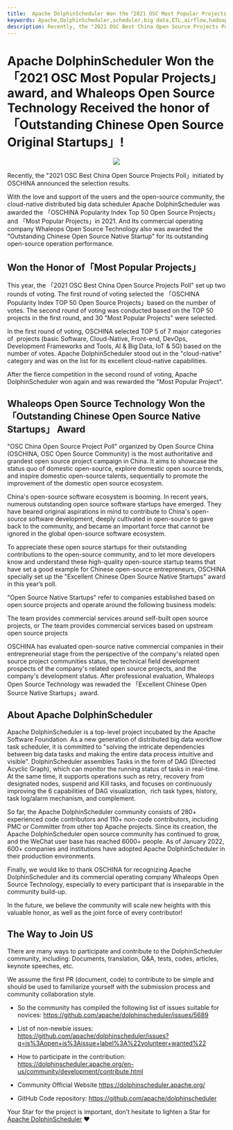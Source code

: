 ```yaml
---
title:  Apache DolphinScheduler Won the「2021 OSC Most Popular Projects」award, and Whaleops Open Source Technology Received the honor of「Outstanding Chinese Open Source Original Startups」!
keywords: Apache,DolphinScheduler,scheduler,big data,ETL,airflow,hadoop,orchestration,dataops,2021
description: Recently, the "2021 OSC Best China Open Source Projects Poll」initiated by OSCHINA announced the selection results.
---
```


# Apache DolphinScheduler Won the「2021 OSC Most Popular Projects」award, and Whaleops Open Source Technology Received the honor of「Outstanding Chinese Open Source Original Startups」!

<div align=center>
<img src="https://s1.imgpp.com/2022/01/07/_1ca0eca926145ffc5f05f15b6b612a2b_64635.jpg"/>
</div>

Recently, the "2021 OSC Best China Open Source Projects Poll」initiated by OSCHINA announced the selection results.

With the love and support of the users and the open-source community, the cloud-native distributed big data scheduler Apache DolphinScheduler was awarded the 「OSCHINA Popularity Index Top 50 Open Source Projects」and 「Most Popular Projects」in 2021. And Its commercial operating company Whaleops Open Source Technology also was awarded the "Outstanding Chinese Open Source Native Startup" for its outstanding open-source operation performance.

## Won the Honor of「Most Popular Projects」

This year, the 「2021 OSC Best China Open Source Projects Poll" set up two rounds of voting. The first round of voting selected the 「OSCHINA Popularity Index TOP 50 Open Source Projects」based on the number of votes. The second round of voting was conducted based on the TOP 50 projects in the first round, and 30 "Most Popular Projects" were selected.

In the first round of voting, OSCHINA selected TOP 5 of 7 major categories of  projects (basic Software, Cloud-Native, Front-end, DevOps, Development Frameworks and Tools, AI & Big Data, IoT & 5G) based on the number of votes. Apache DolphinScheduler stood out in the "cloud-native" category and was on the list for its excellent cloud-native capabilities.

After the fierce competition in the second round of voting, Apache DolphinScheduler won again and was rewarded the "Most Popular Project".

## Whaleops Open Source Technology Won the 「Outstanding Chinese Open Source Native Startups」 Award

"OSC China Open Source Project Poll" organized by Open Source China (OSCHINA, OSC Open Source Community) is the most authoritative and grandest open source project campaign in China. It aims to showcase the status quo of domestic open-source, explore domestic open source trends, and inspire domestic open-source talents, sequentially to promote the improvement of the domestic open source ecosystem.

China's open-source software ecosystem is booming. In recent years, numerous outstanding open source software startups have emerged. They have beared original aspirations in mind to contribute to China's open-source software development, deeply cultivated in open-source to gave back to the community, and became an important force that cannot be ignored in the global open-source software ecosystem.

To appreciate these open source startups for their outstanding contributions to the open-source community, and to let more developers know and understand these high-quality open-source startup teams that have set a good example for Chinese open-source entrepreneurs, OSCHINA specially set up the "Excellent Chinese Open Source Native Startups" award in this year’s poll.

"Open Source Native Startups" refer to companies established based on open source projects and operate around the following business models:

The team provides commercial services around self-built open source projects, or
The team provides commercial services based on upstream open source projects

OSCHINA has evaluated open-source native commercial companies in their entrepreneurial stage from the perspective of the company's related open source project communities status, the technical field development prospects of the company's related open source projects, and the company's development status. After professional evaluation, Whaleops Open Source Technology was rewaded the 「Excellent Chinese Open Source Native Startups」award.


## About Apache DolphinScheduler


Apache DolphinScheduler is a top-level project incubated by the Apache Software Foundation. As a new generation of distributed big data workflow task scheduler, it is committed to "solving the intricate dependencies between big data tasks and making the entire data process intuitive and visible". DolphinScheduler assembles Tasks in the form of DAG (Directed Acyclic Graph), which can monitor the running status of tasks in real-time. At the same time, it supports operations such as retry, recovery from designated nodes, suspend and Kill tasks, and focuses on continuously improving the 6 capabilities of DAG visualization,  rich task types, history, task log/alarm mechanism, and complement.




So far, the Apache DolphinScheduler community consists of 280+ experienced code contributors and 110+ non-code contributors, including PMC or Committer from other top Apache projects. Since its creation, the Apache DolphinScheduler open source community has continued to grow, and the WeChat user base has reached 6000+ people. As of January 2022, 600+ companies and institutions have adopted Apache DolphinScheduler in their production environments.

Finally, we would like to thank OSCHINA for recognizing Apache DolphinScheduler and its commercial operating company Whaleops Open Source Technology, especially to every participant that is inseparable in the community build-up.




In the future, we believe the community will scale new heights with this valuable honor, as well as the joint force of every contributor! 


## The Way to Join US

There are many ways to participate and contribute to the DolphinScheduler community, including:
Documents, translation, Q&A, tests, codes, articles, keynote speeches, etc.

We assume the first PR (document, code) to contribute to be simple and should be used to familiarize yourself with the submission process and community collaboration style.

- So the community has compiled the following list of issues suitable for novices: https://github.com/apache/dolphinscheduler/issues/5689

- List of non-newbie issues: https://github.com/apache/dolphinscheduler/issues?q=is%3Aopen+is%3Aissue+label%3A%22volunteer+wanted%22
- How to participate in the contribution: https://dolphinscheduler.apache.org/en-us/community/development/contribute.html

- Community Official Website
https://dolphinscheduler.apache.org/
- GitHub Code repository: https://github.com/apache/dolphinscheduler

Your Star for the project is important, don’t hesitate to lighten a Star for [Apache DolphinScheduler](https://github.com/apache/dolphinscheduler) ❤️


